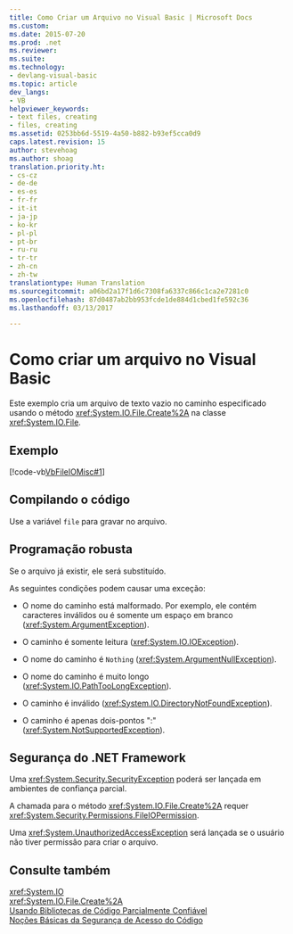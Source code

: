 ```yaml
---
title: Como Criar um Arquivo no Visual Basic | Microsoft Docs
ms.custom: 
ms.date: 2015-07-20
ms.prod: .net
ms.reviewer: 
ms.suite: 
ms.technology:
- devlang-visual-basic
ms.topic: article
dev_langs:
- VB
helpviewer_keywords:
- text files, creating
- files, creating
ms.assetid: 0253bb6d-5519-4a50-b882-b93ef5cca0d9
caps.latest.revision: 15
author: stevehoag
ms.author: shoag
translation.priority.ht:
- cs-cz
- de-de
- es-es
- fr-fr
- it-it
- ja-jp
- ko-kr
- pl-pl
- pt-br
- ru-ru
- tr-tr
- zh-cn
- zh-tw
translationtype: Human Translation
ms.sourcegitcommit: a06bd2a17f1d6c7308fa6337c866c1ca2e7281c0
ms.openlocfilehash: 87d0487ab2bb953fcde1de884d1cbed1fe592c36
ms.lasthandoff: 03/13/2017

---
```

# <a name="how-to-create-a-file-in-visual-basic"></a>Como criar um arquivo no Visual Basic
Este exemplo cria um arquivo de texto vazio no caminho especificado usando o método <xref:System.IO.File.Create%2A> na classe <xref:System.IO.File>.  
  
## <a name="example"></a>Exemplo  
 [!code-vb[VbFileIOMisc#1](../../../../visual-basic/developing-apps/programming/drives-directories-files/codesnippet/VisualBasic/how-to-create-a-file_1.vb)]  
  
## <a name="compiling-the-code"></a>Compilando o código  
 Use a variável `file` para gravar no arquivo.  
  
## <a name="robust-programming"></a>Programação robusta  
 Se o arquivo já existir, ele será substituído.  
  
 As seguintes condições podem causar uma exceção:  
  
-   O nome do caminho está malformado. Por exemplo, ele contém caracteres inválidos ou é somente um espaço em branco (<xref:System.ArgumentException>).  
  
-   O caminho é somente leitura (<xref:System.IO.IOException>).  
  
-   O nome do caminho é `Nothing` (<xref:System.ArgumentNullException>).  
  
-   O nome do caminho é muito longo (<xref:System.IO.PathTooLongException>).  
  
-   O caminho é inválido (<xref:System.IO.DirectoryNotFoundException>).  
  
-   O caminho é apenas dois-pontos ":" (<xref:System.NotSupportedException>).  
  
## <a name="net-framework-security"></a>Segurança do .NET Framework  
 Uma <xref:System.Security.SecurityException> poderá ser lançada em ambientes de confiança parcial.  
  
 A chamada para o método <xref:System.IO.File.Create%2A> requer <xref:System.Security.Permissions.FileIOPermission>.  
  
 Uma <xref:System.UnauthorizedAccessException> será lançada se o usuário não tiver permissão para criar o arquivo.  
  
## <a name="see-also"></a>Consulte também  
 <xref:System.IO>   
 <xref:System.IO.File.Create%2A>   
 [Usando Bibliotecas de Código Parcialmente Confiável](http://msdn.microsoft.com/library/dd66cd4c-b087-415f-9c3e-94e3a1835f74)   
 [Noções Básicas da Segurança de Acesso do Código](https://msdn.microsoft.com/library/33tceax8)
